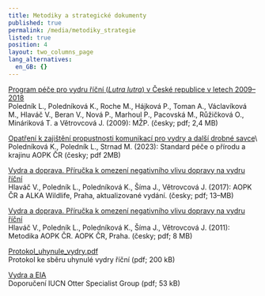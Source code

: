 ```yaml
---
title: Metodiky a strategické dokumenty
published: true
permalink: /media/metodiky_strategie
listed: true
position: 4
layout: two_columns_page
lang_alternatives:
  en_GB: {}
---
```


[Program péče pro vydru říční (_Lutra lutra_) v České republice v letech 2009–2018](/media/program-pece-pro-vydru-ricni-2009-2018.pdf)\
Poledník L., Poledníková K., Roche M., Hájková P., Toman A., Václavíková
M., Hlaváč V., Beran V., Nová P., Marhoul P., Pacovská M., Růžičková O.,
Mináriková T. a Větrovcová J. (2009): MŽP. (česky; pdf; 2,4 MB)

[Opatření k zajištění propustnosti komunikací pro vydry a další drobné savce](/media/SPPK-E-02-003-standard_vydra_komunikace_2023.pdf)\ Poledníková K., Poledník L., Strnad M. (2023): Standard péče o přírodu a krajinu AOPK ČR (česky; pdf 2MB)

[Vydra a doprava. Příručka k omezení negativního vlivu dopravy na vydru říční](/media/vydra_a_doprava_-_web_1.pdf)\
Hlaváč V., Poledník L., Poledníková K., Šíma J., Větrovcová J. (2017):
AOPK ČR a ALKA Wildlife, Praha, aktualizované vydání. (česky; pdf;
13–MB)

[Vydra a doprava. Příručka k omezení negativního vlivu dopravy na vydru říční](/media/brozura_vydra_final.pdf)\
Hlaváč V., Poledník L., Poledníková K., Šíma J., Větrovcová J. (2011):
Metodika AOPK ČR. AOPK ČR, Praha. (česky; pdf; 8 MB)

[Protokol_uhynule_vydry.pdf](/media/Protokol_uhynule_vydry.pdf)\
Protokol ke sběru uhynulé vydry říční (pdf; 200 kB)

[Vydra a EIA](/media/iucnosg_doporuceni_vydra.pdf)\
Doporučení IUCN Otter Specialist Group (pdf; 53 kB)

